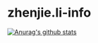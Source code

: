 # zhenjie.li-info
[![Anurag's github stats](https://github-readme-stats.vercel.app/api?username=Lizhenjie1009&count_private=true&show_icons=true&theme=radical)](https://github.com/anuraghazra/github-readme-stats)
